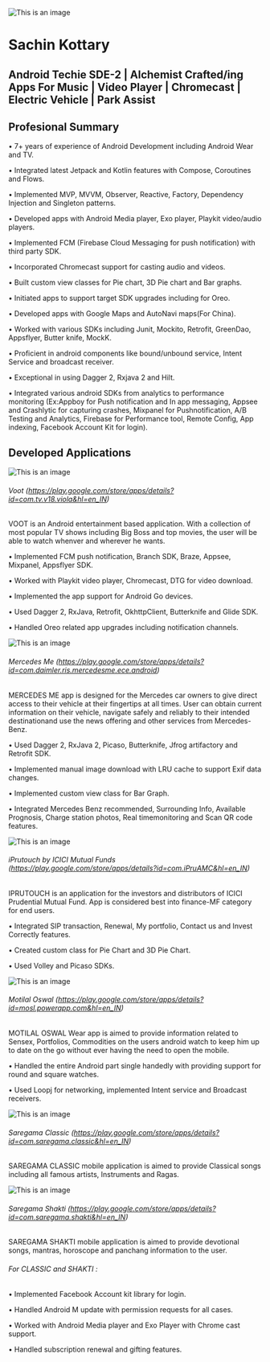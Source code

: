 ![This is an image](https://media-exp1.licdn.com/dms/image/C5603AQGcYcx88jpfvA/profile-displayphoto-shrink_400_400/0/1608397369868?e=1650499200&v=beta&t=ca2RZH9rbLsMij6BnjRmpLEEMYj9p3P4k4sKneHliUA)

# Sachin Kottary
## Android Techie SDE-2 | Alchemist Crafted/ing Apps For Music | Video Player | Chromecast | Electric Vehicle | Park Assist

## Profesional Summary
• 7+ years of experience of Android Development including Android Wear and TV.

• Integrated latest Jetpack and Kotlin features with Compose, Coroutines and Flows.

• Implemented MVP, MVVM, Observer, Reactive, Factory, Dependency Injection and Singleton patterns.

• Developed apps with Android Media player, Exo player, Playkit video/audio players.

• Implemented FCM (Firebase Cloud Messaging for push notification) with third party SDK.

• Incorporated Chromecast support for casting audio and videos.

• Built custom view classes for Pie chart, 3D Pie chart and Bar graphs.

• Initiated apps to support target SDK upgrades including for Oreo.

• Developed apps with Google Maps and AutoNavi maps(For China).

• Worked with various SDKs including Junit, Mockito, Retrofit, GreenDao, Appsflyer, Butter knife, MockK.

• Proficient in android components like bound/unbound service, Intent Service and broadcast receiver.

• Exceptional in using Dagger 2, Rxjava 2 and Hilt.

• Integrated various android SDKs from analytics to performance monitoring (Ex:Appboy for Push notification and In app messaging, Appsee and Crashlytic for capturing crashes, Mixpanel for Pushnotification, A/B Testing and Analytics, Firebase for Performance tool, Remote Config, App indexing, Facebook Account Kit for login).

## Developed Applications


![This is an image](https://play-lh.googleusercontent.com/70qBcFj4OSFhN2rPIiXadUvtSRSvSy4AAVvgWkKS3_PeUEabtIKL8gsDKbvjhSBa4UI=s360-rw)

###### Voot (https://play.google.com/store/apps/details?id=com.tv.v18.viola&hl=en_IN)

VOOT is an Android entertainment based application. With a collection of most popular TV shows including Big Boss and top movies, the user will be able to watch whenver and wherever he wants.

• Implemented FCM push notification, Branch SDK, Braze, Appsee, Mixpanel, Appsflyer SDK.

• Worked with Playkit video player, Chromecast, DTG for video download. 

• Implemented the app support for Android Go devices.

• Used Dagger 2, RxJava, Retrofit, OkhttpClient, Butterknife and Glide SDK. 

• Handled Oreo related app upgrades including notification channels.

![This is an image](https://play-lh.googleusercontent.com/ouWXSSDI3UgwcYl7KCFV961bJ2VxNzN21wBGuwBLS2hA6aZs1Bw-IPB5HVd7rEPysQ=s360-rw)

###### Mercedes Me (https://play.google.com/store/apps/details?id=com.daimler.ris.mercedesme.ece.android)

MERCEDES ME app is designed for the Mercedes car owners to give direct access to their vehicle at their fingertips at all
times. User can obtain current information on their vehicle, navigate safely and reliably to their intended destinationand use the news offering and other services from Mercedes-Benz.

• Used Dagger 2, RxJava 2, Picaso, Butterknife, Jfrog artifactory and Retrofit SDK.

• Implemented manual image download with LRU cache to support Exif data changes. 

• Implemented custom view class for Bar Graph. 

• Integrated Mercedes Benz recommended, Surrounding Info, Available Prognosis, Charge station photos, Real timemonitoring and Scan QR code features.


![This is an image](https://play-lh.googleusercontent.com/nseXO6Z1B126kWlRiTRoMf3KhS-fvj1saOpFUmTdW6Odi2o7aT8nc-q21ObdLVMmZQ=s360-rw)

###### iPrutouch by ICICI Mutual Funds (https://play.google.com/store/apps/details?id=com.iPruAMC&hl=en_IN)

IPRUTOUCH is an application for the investors and distributors of ICICI Prudential Mutual Fund. App is considered best into finance-MF category for end users.

 • Integrated SIP transaction, Renewal, My portfolio, Contact us and Invest Correctly features.
 
 • Created custom class for Pie Chart and 3D Pie Chart. 
 
 • Used Volley and Picaso SDKs.


![This is an image](https://play-lh.googleusercontent.com/wsTeAJlq1J9pGeKwWFnlrWjvWj6VS9U5J0TByg44Me3hpXp-C5SCylQ5rAzMmtWiz-mE=s360-rw)

###### Motilal Oswal (https://play.google.com/store/apps/details?id=mosl.powerapp.com&hl=en_IN)

MOTILAL OSWAL Wear app is aimed to provide information related to Sensex, Portfolios, Commodities on the users android watch to keep him up to date on the go without ever having the need to open the mobile.

• Handled the entire Android part single handedly with providing support for round and square watches.

• Used Loopj for networking, implemented Intent service and Broadcast receivers.



![This is an image](https://play-lh.googleusercontent.com/zbYYeWNxUIQd0jYiymrn_h-RlA8-_vCVIgtURpEECwy3Nhs4SG3P7czbsJguJYzzghQ=s360-rw)

###### Saregama Classic (https://play.google.com/store/apps/details?id=com.saregama.classic&hl=en_IN)

SAREGAMA CLASSIC mobile application is aimed to provide Classical songs including all famous artists, Instruments and Ragas.


![This is an image](https://play-lh.googleusercontent.com/LXsQtevoLcPEAd_0sVNYjzI83fgo6VswjFs9JkHPW3a0UvXL6ui4PBjhnSvCcY47Mvg=s360-rw)

###### Saregama Shakti (https://play.google.com/store/apps/details?id=com.saregama.shakti&hl=en_IN)

SAREGAMA SHAKTI mobile application is aimed to provide devotional songs, mantras, horoscope and panchang information to the user.

###### For CLASSIC and SHAKTI :

• Implemented Facebook Account kit library for login.   

• Handled Android M update with permission requests for all cases. 

• Worked with Android Media player and Exo Player with Chrome cast support. 

• Handled subscription renewal and gifting features.







